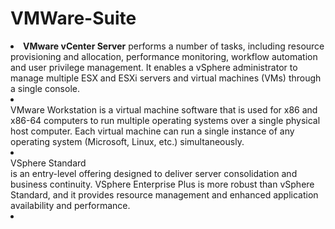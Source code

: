# VMWare-Suite

<li><b>VMware vCenter Server</b> performs a number of tasks, including resource provisioning and allocation, performance monitoring, workflow automation and user privilege management. It enables a vSphere administrator to manage multiple ESX and ESXi servers and virtual machines (VMs) through a single console.</li>
<li><br>VMware Workstation</b> is a virtual machine software that is used for x86 and x86-64 computers to run multiple operating systems over a single physical host computer. Each virtual machine can run a single instance of any operating system (Microsoft, Linux, etc.) simultaneously.</li>
<li><br>VSphere Standard</br> is an entry-level offering designed to deliver server consolidation and business continuity. VSphere Enterprise Plus is more robust than vSphere Standard, and it provides resource management and enhanced application availability and performance.</li>
<li></li>
